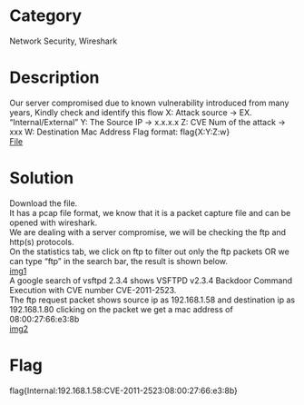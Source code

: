 # Category
Network Security, Wireshark
# Description
Our server compromised due to known vulnerability introduced from many years, Kindly check and identify this flow 
X: Attack source → EX. “Internal/External”
Y: The Source IP → x.x.x.x
Z: CVE Num of the attack → xxx
W: Destination Mac Address
Flag format: flag{X:Y:Z:w}</br>
[File](./backdoor.pcap)
# Solution 
Download the file. </br>
It has a pcap file format, we know that it is a packet capture file and can be opened with wireshark.</br> 
We are dealing with a server compromise, we will be checking the ftp and http(s) protocols. </br>
On the statistics tab, we click on ftp to filter out only the ftp packets OR we can type “ftp” in the search bar, the result is shown below.</br>
[img1](./img1.png)</br>
A google search of vsftpd 2.3.4 shows VSFTPD v2.3.4 Backdoor Command Execution with CVE number CVE-2011-2523.</br> 
The ftp request packet shows source ip as 192.168.1.58 and destination ip as 192.168.1.80 clicking on the packet we get a mac address of 08:00:27:66:e3:8b</br>
[img2](./img2.png)</br>
# Flag
flag{Internal:192.168.1.58:CVE-2011-2523:08:00:27:66:e3:8b}